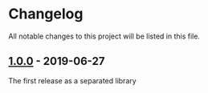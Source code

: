 [1.0.0]: https://github.com/real-digital/half-flake/commits/1.0.0

# Changelog

All notable changes to this project will be listed in this file.

## [1.0.0] - 2019-06-27

The first release as a separated library
